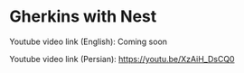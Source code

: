 # Gherkins with Nest

Youtube video link (English): Coming soon

Youtube video link (Persian): https://youtu.be/XzAiH_DsCQ0
